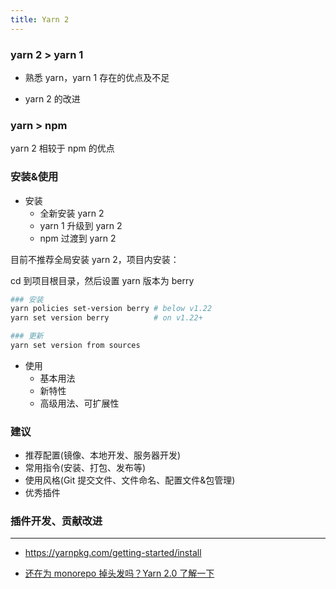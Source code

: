 ```yaml
---
title: Yarn 2
---
```


### yarn 2 > yarn 1

- 熟悉 yarn，yarn 1 存在的优点及不足

- yarn 2 的改进

### yarn > npm

yarn 2 相较于 npm 的优点

### 安装&使用

- 安装
  - 全新安装 yarn 2
  - yarn 1 升级到 yarn 2
  - npm 过渡到 yarn 2

目前不推荐全局安装 yarn 2，项目内安装：

cd 到项目根目录，然后设置 yarn 版本为 berry

```bash
### 安装
yarn policies set-version berry # below v1.22
yarn set version berry          # on v1.22+
```

```bash
### 更新
yarn set version from sources
```

- 使用
  - 基本用法
  - 新特性
  - 高级用法、可扩展性

### 建议

- 推荐配置(镜像、本地开发、服务器开发)
- 常用指令(安装、打包、发布等)
- 使用风格(Git 提交文件、文件命名、配置文件&包管理)
- 优秀插件

### 插件开发、贡献改进

---

- <https://yarnpkg.com/getting-started/install>

- [还在为 monorepo 掉头发吗？Yarn 2.0 了解一下](https://juejin.im/post/5e49e3026fb9a07cd614ca91)
